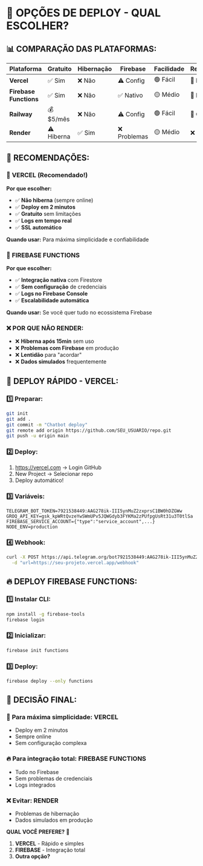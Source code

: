 # 🚀 OPÇÕES DE DEPLOY - QUAL ESCOLHER?

## 📊 **COMPARAÇÃO DAS PLATAFORMAS:**

| Plataforma | Gratuito | Hibernação | Firebase | Facilidade | Recomendação |
|------------|----------|------------|----------|------------|--------------|
| **Vercel** | ✅ Sim | ❌ Não | ⚠️ Config | 🟢 Fácil | 🥇 **MELHOR** |
| **Firebase Functions** | ✅ Sim | ❌ Não | ✅ Nativo | 🟡 Médio | 🥈 **BOM** |
| **Railway** | 💰 $5/mês | ❌ Não | ⚠️ Config | 🟢 Fácil | 🥉 **OK** |
| **Render** | ⚠️ Hiberna | ✅ Sim | ❌ Problemas | 🟡 Médio | ❌ **EVITAR** |

## 🎯 **RECOMENDAÇÕES:**

### 🥇 **VERCEL** (Recomendado!)
**Por que escolher:**
- ✅ **Não hiberna** (sempre online)
- ✅ **Deploy em 2 minutos**
- ✅ **Gratuito** sem limitações
- ✅ **Logs em tempo real**
- ✅ **SSL automático**

**Quando usar:** Para máxima simplicidade e confiabilidade

### 🥈 **FIREBASE FUNCTIONS**
**Por que escolher:**
- ✅ **Integração nativa** com Firestore
- ✅ **Sem configuração** de credenciais
- ✅ **Logs no Firebase Console**
- ✅ **Escalabilidade automática**

**Quando usar:** Se você quer tudo no ecossistema Firebase

### ❌ **POR QUE NÃO RENDER:**
- ❌ **Hiberna após 15min** sem uso
- ❌ **Problemas com Firebase** em produção
- ❌ **Lentidão** para "acordar"
- ❌ **Dados simulados** frequentemente

## 🔧 **DEPLOY RÁPIDO - VERCEL:**

### 1️⃣ **Preparar:**
```bash
git init
git add .
git commit -m "Chatbot deploy"
git remote add origin https://github.com/SEU_USUARIO/repo.git
git push -u origin main
```

### 2️⃣ **Deploy:**
1. https://vercel.com → Login GitHub
2. New Project → Selecionar repo
3. Deploy automático!

### 3️⃣ **Variáveis:**
```
TELEGRAM_BOT_TOKEN=7921538449:AAG278ik-III5ynMuZ2zxprsC1BW0hDZGWw
GROQ_API_KEY=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
FIREBASE_SERVICE_ACCOUNT={"type":"service_account",...}
NODE_ENV=production
```

### 4️⃣ **Webhook:**
```bash
curl -X POST https://api.telegram.org/bot7921538449:AAG278ik-III5ynMuZ2zxprsC1BW0hDZGWw/setWebhook \
  -d "url=https://seu-projeto.vercel.app/webhook"
```

## 🔥 **DEPLOY FIREBASE FUNCTIONS:**

### 1️⃣ **Instalar CLI:**
```bash
npm install -g firebase-tools
firebase login
```

### 2️⃣ **Inicializar:**
```bash
firebase init functions
```

### 3️⃣ **Deploy:**
```bash
firebase deploy --only functions
```

## 🎯 **DECISÃO FINAL:**

### 🚀 **Para máxima simplicidade:** VERCEL
- Deploy em 2 minutos
- Sempre online
- Sem configuração complexa

### 🔥 **Para integração total:** FIREBASE FUNCTIONS  
- Tudo no Firebase
- Sem problemas de credenciais
- Logs integrados

### ❌ **Evitar:** RENDER
- Problemas de hibernação
- Dados simulados em produção

**QUAL VOCÊ PREFERE?** 🤔

1. **VERCEL** - Rápido e simples
2. **FIREBASE** - Integração total
3. **Outra opção?**